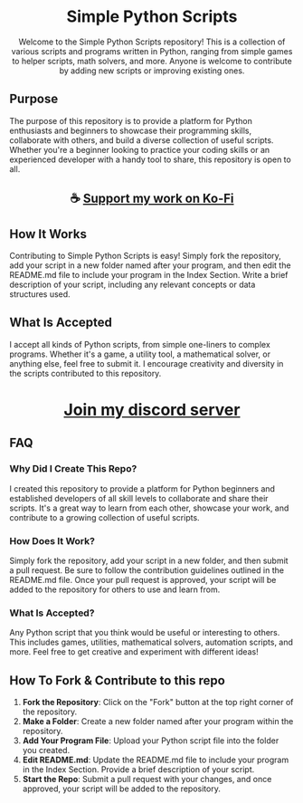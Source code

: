 <div align="center">

# Simple Python Scripts

Welcome to the Simple Python Scripts repository! 
This is a collection of various scripts and programs written in Python, ranging from simple games to helper scripts, math solvers, and more. 
Anyone is welcome to contribute by adding new scripts or improving existing ones.

</div>

## Purpose

The purpose of this repository is to provide a platform for Python enthusiasts and beginners to showcase their programming skills, collaborate with others, and build a diverse collection of useful scripts.
Whether you're a beginner looking to practice your coding skills or an experienced developer with a handy tool to share, this repository is open to all.

<div align="center">

## ☕ [Support my work on Ko-Fi](https://ko-fi.com/thatsinewave)

</div>

## How It Works

Contributing to Simple Python Scripts is easy! Simply fork the repository, add your script in a new folder named after your program, and then edit the README.md file to include your program in the Index Section. 
Write a brief description of your script, including any relevant concepts or data structures used.

## What Is Accepted

I accept all kinds of Python scripts, from simple one-liners to complex programs. 
Whether it's a game, a utility tool, a mathematical solver, or anything else, feel free to submit it. 
I encourage creativity and diversity in the scripts contributed to this repository.

<div align="center">

# [Join my discord server](https://thatsinewave.github.io/Discord-Redirect/)

</div>

## FAQ

### Why Did I Create This Repo?

I created this repository to provide a platform for Python beginners and established developers of all skill levels to collaborate and share their scripts. 
It's a great way to learn from each other, showcase your work, and contribute to a growing collection of useful scripts.

### How Does It Work?

Simply fork the repository, add your script in a new folder, and then submit a pull request. 
Be sure to follow the contribution guidelines outlined in the README.md file. 
Once your pull request is approved, your script will be added to the repository for others to use and learn from.

### What Is Accepted?

Any Python script that you think would be useful or interesting to others. 
This includes games, utilities, mathematical solvers, automation scripts, and more. 
Feel free to get creative and experiment with different ideas!

## How To Fork & Contribute to this repo

1. **Fork the Repository**: Click on the "Fork" button at the top right corner of the repository.
2. **Make a Folder**: Create a new folder named after your program within the repository.
3. **Add Your Program File**: Upload your Python script file into the folder you created.
4. **Edit README.md**: Update the README.md file to include your program in the Index Section. Provide a brief description of your script.
5. **Start the Repo**: Submit a pull request with your changes, and once approved, your script will be added to the repository.
